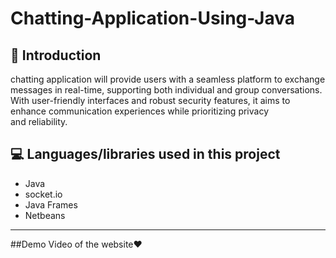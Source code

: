 # Chatting-Application-Using-Java

## 📌 Introduction

chatting application will provide users with a seamless platform to exchange messages in real-time, supporting both individual and group conversations. With user-friendly interfaces and robust security features, it aims to enhance communication experiences while prioritizing privacy and reliability.

## 💻 Languages/libraries used in this project

- Java
- socket.io
- Java Frames
- Netbeans

----------------------------------------------------------------------------------------------------------------------------------------------------------------------------------------------------------------------------------------------------------------------------------------------------------------------------------------------------------------------------------------------------------------------------------------------

##Demo Video of the website❤️


